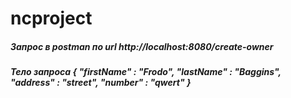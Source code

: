 # ncproject
##### Запрос в postman по url http://localhost:8080/create-owner
##### Тело запроса   {  "firstName" : "Frodo",  "lastName" : "Baggins", "address" : "street", "number" : "qwert" }

